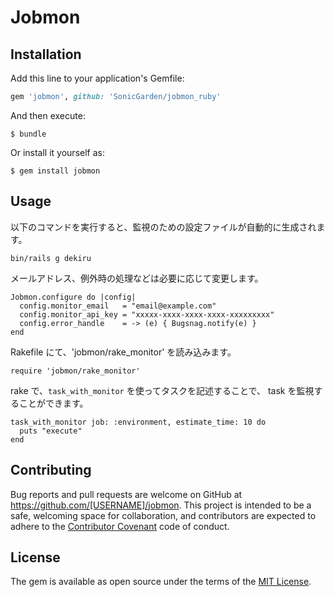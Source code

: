 # Jobmon

## Installation

Add this line to your application's Gemfile:

```ruby
gem 'jobmon', github: 'SonicGarden/jobmon_ruby'
```

And then execute:

    $ bundle

Or install it yourself as:

    $ gem install jobmon

## Usage

以下のコマンドを実行すると、監視のための設定ファイルが自動的に生成されます。

```
bin/rails g dekiru
```

メールアドレス、例外時の処理などは必要に応じて変更します。

```
Jobmon.configure do |config|
  config.monitor_email   = "email@example.com"
  config.monitor_api_key = "xxxxx-xxxx-xxxx-xxxx-xxxxxxxxx"
  config.error_handle    = -> (e) { Bugsnag.notify(e) }
end
```

Rakefile にて、'jobmon/rake_monitor' を読み込みます。

```
require 'jobmon/rake_monitor'
```

rake で、`task_with_monitor` を使ってタスクを記述することで、 task を監視することができます。

```
task_with_monitor job: :environment, estimate_time: 10 do
  puts "execute"
end
```

## Contributing

Bug reports and pull requests are welcome on GitHub at https://github.com/[USERNAME]/jobmon. This project is intended to be a safe, welcoming space for collaboration, and contributors are expected to adhere to the [Contributor Covenant](http://contributor-covenant.org) code of conduct.


## License

The gem is available as open source under the terms of the [MIT License](http://opensource.org/licenses/MIT).

